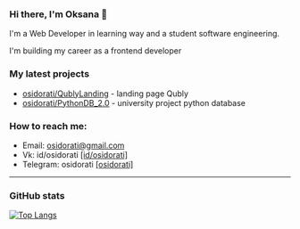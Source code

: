 ### Hi there, I'm Oksana 👋

I'm a Web Developer in learning way and a student software engineering.

I'm building my career as a frontend developer

### My latest projects
  * [osidorati/QublyLanding](https://github.com/osidorati/QublyLanding) - landing page Qubly
  * [osidorati/PythonDB_2.0](https://github.com/osidorati/PythonDB_2.0) - university project python database

### How to reach me:
  * Email: osidorati@gmail.com 
  * Vk: id/osidorati [[id/osidorati]](https://vk.com/osidorati)
  * Telegram: osidorati [[osidorati]](https://t.me/osidorati)

*************************
### GitHub stats

[![Top Langs](https://github-readme-stats.vercel.app/api/top-langs/?username=osidorati)](https://github.com/osidorati/github-readme-stats)
